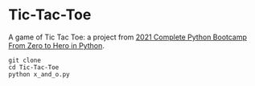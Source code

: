 # Tic-Tac-Toe
A game of Tic Tac Toe: a project from <a href="https://www.udemy.com/course/complete-python-bootcamp/">2021 Complete Python Bootcamp From Zero to Hero in Python</a>.

```
git clone
cd Tic-Tac-Toe
python x_and_o.py
```
